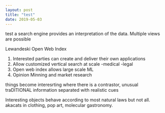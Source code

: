 ```yaml
---
layout: post
title: "test"
date: 2019-05-03
---
```

test
a search engine provides an interpretation of the data. Multiple views are possible

Lewandeski Open Web Index

1. Interested parties can create and deliver their own applications
2. Allow customized vertical search at scale
-medical
-legal
3. Open web index allows large scale ML 
4. Opinion Minning and market research



things become interesrting where there is a contrastor, unusual traDITIONAL information separated with realistic cues

Interesting objects behave according to most natural laws but not all. akacats in clothing, pop art, molecular gastronomy.